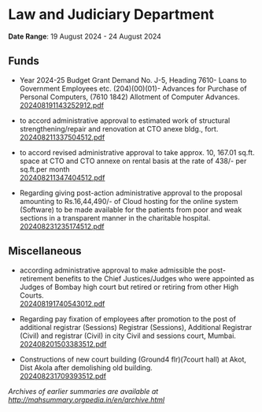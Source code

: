 # Law and Judiciary Department

**Date Range**: 19 August 2024 - 24 August 2024


## Funds
- Year 2024-25 Budget Grant Demand No. J-5, Heading 7610- Loans to Government Employees etc. (204)(00)(01)- Advances for Purchase of Personal Computers, (7610 1842) Allotment of Computer Advances.\
  [202408191143252912.pdf](https://gr.maharashtra.gov.in/Site/Upload/Government%20Resolutions/English/202408191143252912.pdf)

- to accord administrative approval to estimated work of structural strengthening/repair and renovation at CTO anexe bldg., fort.\
  [202408211337504512.pdf](https://gr.maharashtra.gov.in/Site/Upload/Government%20Resolutions/English/202408211337504512.pdf)

- to accord revised administrative approval to take approx. 10, 167.01  sq.ft. space at CTO and CTO annexe on rental basis at the rate of 438/- per sq.ft.per month\
  [202408211347404512.pdf](https://gr.maharashtra.gov.in/Site/Upload/Government%20Resolutions/English/202408211347404512.pdf)

- Regarding giving post-action administrative approval to the proposal amounting to Rs.16,44,490/- of Cloud hosting for the online system (Software) to be made available for the patients from poor and weak sections in a transparent manner in the charitable hospital.\
  [202408231235174512.pdf](https://gr.maharashtra.gov.in/Site/Upload/Government%20Resolutions/English/202408231235174512.pdf)

## Miscellaneous
- according administrative approval to make admissible the post-retirement benefits to the Chief Justices/Judges who were appointed as Judges of Bombay high court but retired or retiring from other High Courts.\
  [202408191740543012.pdf](https://gr.maharashtra.gov.in/Site/Upload/Government%20Resolutions/English/202408191740543012.pdf)

- Regarding pay fixation of employees after promotion to the post of additional registrar (Sessions) Registrar (Sessions), Additional Registrar (Civil) and registrar (Civil) in city Civil and sessions court, Mumbai.\
  [202408201503383512.pdf](https://gr.maharashtra.gov.in/Site/Upload/Government%20Resolutions/English/202408201503383512.pdf)

- Constructions of new court building (Ground4 flr)(7court hall) at Akot, Dist Akola after demolishing old building.\
  [202408231709393512.pdf](https://gr.maharashtra.gov.in/Site/Upload/Government%20Resolutions/English/202408231709393512..pdf)


*Archives of earlier summaries are available at http://mahsummary.orgpedia.in/en/archive.html*